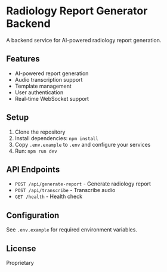# Radiology Report Generator Backend

A backend service for AI-powered radiology report generation.

## Features

- AI-powered report generation
- Audio transcription support
- Template management
- User authentication
- Real-time WebSocket support

## Setup

1. Clone the repository
2. Install dependencies: `npm install`
3. Copy `.env.example` to `.env` and configure your services
4. Run: `npm run dev`

## API Endpoints

- `POST /api/generate-report` - Generate radiology report
- `POST /api/transcribe` - Transcribe audio
- `GET /health` - Health check

## Configuration

See `.env.example` for required environment variables.

## License

Proprietary
